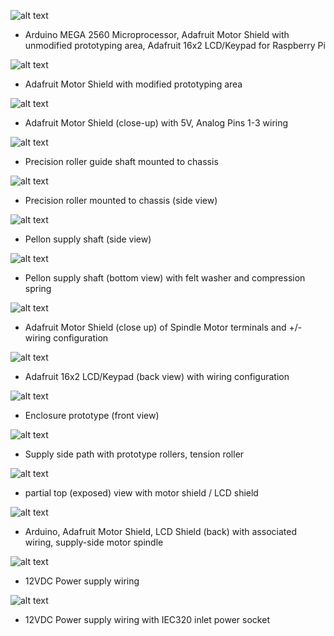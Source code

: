 ![alt text](https://github.com/epiil/open-cleaner/blob/master/photos/photos/2015-06-15%2015.39.20.jpg "Arduino MEGA 2560 Microprocessor, Adafruit Motor Shield with unmodified prototyping area, Adafruit 16x2 LCD/Keypad for Raspberry Pi")

- Arduino MEGA 2560 Microprocessor, Adafruit Motor Shield with unmodified prototyping area, Adafruit 16x2 LCD/Keypad for Raspberry Pi

![alt text](https://github.com/epiil/open-cleaner/blob/master/photos/photos/2015-06-25%2008.51.50.jpg "Adafruit Motor Shield with modified prototyping area")

- Adafruit Motor Shield with modified prototyping area

![alt text](https://github.com/epiil/open-cleaner/blob/master/photos/photos/2015-06-25%2008.54.22.jpg "Adafruit Motor Shield (close-up) with 5V, Analog Pins 1-3 wiring")

- Adafruit Motor Shield (close-up) with 5V, Analog Pins 1-3 wiring

![alt text](https://github.com/epiil/open-cleaner/blob/master/photos/photos/2015-07-09%2012.02.04.jpg "Precision roller guide shaft mounted to chassis")

- Precision roller guide shaft mounted to chassis

![alt text](https://github.com/epiil/open-cleaner/blob/master/photos/photos/2015-07-10%2015.35.20.jpg "Precision roller mounted to chassis (side view)")

- Precision roller mounted to chassis (side view)

![alt text](https://github.com/epiil/open-cleaner/blob/master/photos/photos/2015-07-19%2013.31.36.jpg "Pellon supply shaft (side view))")

- Pellon supply shaft (side view)

![alt text](https://github.com/epiil/open-cleaner/blob/master/photos/photos/2015-07-19%2013.32.18.jpg "Pellon supply shaft (bottom view) with felt washer and compression spring")

- Pellon supply shaft (bottom view) with felt washer and compression spring

![alt text](https://github.com/epiil/open-cleaner/blob/master/photos/photos/2015-07-24%2018.02.10.jpg "Adafruit Motor Shield (close up) of Spindle Motor terminals and +/- wiring configuration")

- Adafruit Motor Shield (close up) of Spindle Motor terminals and +/- wiring configuration

![alt text](https://github.com/epiil/open-cleaner/blob/master/photos/photos/2015-07-24%2018.03.04.jpg "Adafruit 16x2 LCD/Keypad (back view) with wiring configuration")

- Adafruit 16x2 LCD/Keypad (back view) with wiring configuration

![alt text](https://github.com/epiil/open-cleaner/blob/master/photos/photos/DSC05292.JPG "Enclosure prototype (front view)")

- Enclosure prototype (front view)

![alt text](https://github.com/epiil/open-cleaner/blob/master/photos/photos/DSC05295.JPG "Supply side path with prototype rollers, tension roller")

- Supply side path with prototype rollers, tension roller

![alt text](https://github.com/epiil/open-cleaner/blob/master/photos/photos/DSC05318.JPG "partial top (exposed) view with motor shield / LCD shield")

- partial top (exposed) view with motor shield / LCD shield

![alt text](https://github.com/epiil/open-cleaner/blob/master/photos/photos/DSC05313.JPG "Arduino, Adafruit Motor Shield, LCD Shield (back) with associated wiring, supply-side motor spindle")

- Arduino, Adafruit Motor Shield, LCD Shield (back) with associated wiring, supply-side motor spindle

![alt text](https://github.com/epiil/open-cleaner/blob/master/photos/photos/DSC05311.JPG "12VDC Power supply wiring")

- 12VDC Power supply wiring

![alt text](https://github.com/epiil/open-cleaner/blob/master/photos/photos/DSC05310.JPG "12VDC Power supply wiring with IEC320 inlet power socket")

- 12VDC Power supply wiring with IEC320 inlet power socket

